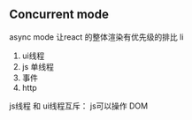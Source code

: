 ## Concurrent mode 
async mode 
让react 的整体渲染有优先级的排比
li
1. ui线程
2. js 单线程
3. 事件
4. http

js线程 和 ui线程互斥： js可以操作 DOM
